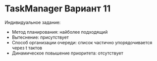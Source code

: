 # TaskManager Вариант 11
Индивидуальное задание:
- Метод планирования: найболее подходящий
- Вытеснение: присутствует
- Способ организации очереди: список частично упорядочивается через t тактов
- Динамическое повышение приоритета: отсутствует
